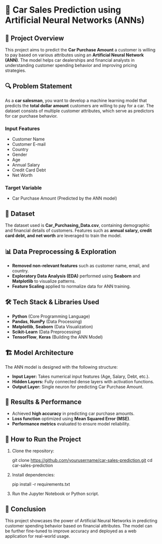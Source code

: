 # 🚗 Car Sales Prediction using Artificial Neural Networks (ANNs)

## 📌 Project Overview

This project aims to predict the **Car Purchase Amount** a customer is willing to pay based on various attributes using an **Artificial Neural Network (ANN)**. The model helps car dealerships and financial analysts in understanding customer spending behavior and improving pricing strategies.

## 🔍 Problem Statement

As a **car salesman**, you want to develop a machine learning model that predicts the **total dollar amount** customers are willing to pay for a car. The dataset consists of multiple customer attributes, which serve as predictors for car purchase behavior.

### Input Features
- Customer Name
- Customer E-mail
- Country
- Gender
- Age
- Annual Salary
- Credit Card Debt
- Net Worth

### Target Variable

- Car Purchase Amount (Predicted by the ANN model)

## 📂 Dataset

The dataset used is **Car_Purchasing_Data.csv**, containing demographic and financial details of customers. Features such as **annual salary, credit card debt, and net worth** are leveraged to train the model.

## 📊 Data Preprocessing & Exploration

- **Removed non-relevant features** such as customer name, email, and country.
- **Exploratory Data Analysis (EDA)** performed using **Seaborn** and **Matplotlib** to visualize patterns.
- **Feature Scaling** applied to normalize data for ANN training.

## 🛠️ Tech Stack & Libraries Used

- **Python** (Core Programming Language)
- **Pandas**, **NumPy** (Data Processing)
- **Matplotlib**, **Seaborn** (Data Visualization)
- **Scikit-Learn** (Data Preprocessing)
- **TensorFlow**, **Keras** (Building the ANN Model)

## 🏗️ Model Architecture

The ANN model is designed with the following structure:
- **Input Layer:** Takes numerical input features (Age, Salary, Debt, etc.).
- **Hidden Layers:** Fully connected dense layers with activation functions.
- **Output Layer:** Single neuron for predicting Car Purchase Amount.

## 🚀 Results & Performance

- Achieved **high accuracy** in predicting car purchase amounts.
- **Loss function** optimized using **Mean Squared Error (MSE)**.
- **Performance metrics** evaluated to ensure model reliability.

## 📌 How to Run the Project

1. Clone the repository:
   
   git clone https://github.com/yourusername/car-sales-prediction.git
   cd car-sales-prediction

2. Install dependencies:

   pip install -r requirements.txt

3. Run the Jupyter Notebook or Python script.

## 📜 Conclusion

This project showcases the power of Artificial Neural Networks in predicting customer spending behavior based on financial attributes. The model can be further fine-tuned to improve accuracy and deployed as a web application for real-world usage.
